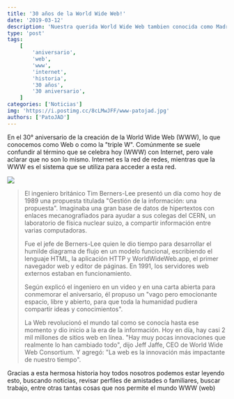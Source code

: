 ```yaml
---
title: '30 años de la World Wide Web!'
date: '2019-03-12'
description: 'Nuestra querida World Wide Web tambien conocida como Madre de las Webs celebra hoy sus 30 años y compartimos un poco de su historia con vos '
type: 'post'
tags:
    [
        'aniversario',
        'web',
        'www',
        'internet',
        'historia',
        '30 años',
        '30 aniversario',
    ]
categories: ['Noticias']
img: 'https://i.postimg.cc/8cLMwJFF/www-patojad.jpg'
authors: ['PatoJAD']
---
```


En el 30° aniversario de la creación de la World Wide Web (WWW), lo que conocemos como Web o como la "triple W". Comúnmente se suele confundir al término que se celebra hoy (WWW) con Internet, pero vale aclarar que no son lo mismo. Internet es la red de redes, mientras que la WWW es el sistema que se utiliza para acceder a esta red.

![](https://i.postimg.cc/rmB5SCpX/hb-patojad.png)

> El ingeniero británico Tim Berners-Lee presentó un día como hoy de 1989 una propuesta titulada "Gestión de la información: una propuesta". Imaginaba una gran base de datos de hipertextos con enlaces mecanografiados para ayudar a sus colegas del CERN, un laboratorio de física nuclear suizo, a compartir información entre varias computadoras.
>
> Fue el jefe de Berners-Lee quien le dio tiempo para desarrollar el humilde diagrama de flujo en un modelo funcional, escribiendo el lenguaje HTML, la aplicación HTTP y WorldWideWeb.app, el primer navegador web y editor de páginas. En 1991, los servidores web externos estaban en funcionamiento.
>
> Según explicó el ingeniero en un video y en una carta abierta para conmemorar el aniversario, él propuso un "vago pero emocionante espacio, libre y abierto, para que toda la humanidad pudiera compartir ideas y conocimientos".
>
> La Web revolucionó el mundo tal como se conocía hasta ese momento y dio inicio a la era de la información. Hoy en día, hay casi 2 mil millones de sitios web en línea. "Hay muy pocas innovaciones que realmente lo han cambiado todo", dijo Jeff Jaffe, CEO de World Wide Web Consortium. Y agregó: "La web es la innovación más impactante de nuestro tiempo".

Gracias a esta hermosa historia hoy todos nosotros podemos estar leyendo esto, buscando noticias, revisar perfiles de amistades o familiares, buscar trabajo, entre otras tantas cosas que nos permite el mundo WWW (web)
